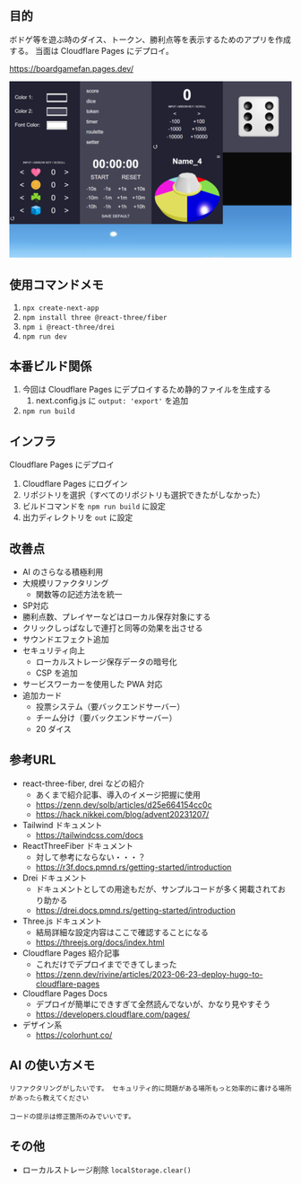 ## 目的
ボドゲ等を遊ぶ時のダイス、トークン、勝利点等を表示するためのアプリを作成する。
当面は Cloudflare Pages にデプロイ。

https://boardgamefan.pages.dev/

![開発中スクショ](image.png)

## 使用コマンドメモ

1. `npx create-next-app`
2. `npm install three @react-three/fiber`
3. `npm i @react-three/drei`
4. `npm run dev`

## 本番ビルド関係
1. 今回は Cloudflare Pages にデプロイするため静的ファイルを生成する
   1. next.config.js に `output: 'export'` を追加
2. `npm run build`

## インフラ
Cloudflare Pages にデプロイ

1. Cloudflare Pages にログイン
2. リポジトリを選択（すべてのリポジトリも選択できたがしなかった）
3. ビルドコマンドを `npm run build` に設定
4. 出力ディレクトリを `out` に設定

## 改善点
- AI のさらなる積極利用
- 大規模リファクタリング
  - 関数等の記述方法を統一
- SP対応
- 勝利点数、プレイヤーなどはローカル保存対象にする
- クリックしっぱなしで連打と同等の効果を出させる
- サウンドエフェクト追加
- セキュリティ向上
  - ローカルストレージ保存データの暗号化
  - CSP を追加
- サービスワーカーを使用した PWA 対応
- 追加カード
  - 投票システム（要バックエンドサーバー）
  - チーム分け（要バックエンドサーバー）
  - 20 ダイス

## 参考URL
- react-three-fiber, drei などの紹介
  - あくまで紹介記事、導入のイメージ把握に使用
  - https://zenn.dev/solb/articles/d25e664154cc0c
  - https://hack.nikkei.com/blog/advent20231207/
- Tailwind ドキュメント
  - https://tailwindcss.com/docs
- ReactThreeFiber ドキュメント
  - 対して参考にならない・・・？
  - https://r3f.docs.pmnd.rs/getting-started/introduction
- Drei ドキュメント
  - ドキュメントとしての用途もだが、サンプルコードが多く掲載されており助かる
  - https://drei.docs.pmnd.rs/getting-started/introduction
- Three.js ドキュメント
  - 結局詳細な設定内容はここで確認することになる
  - https://threejs.org/docs/index.html
- Cloudflare Pages 紹介記事
  - これだけでデプロイまでできてしまった
  - https://zenn.dev/rivine/articles/2023-06-23-deploy-hugo-to-cloudflare-pages
- Cloudflare Pages Docs
  - デプロイが簡単にできすぎて全然読んでないが、かなり見やすそう
  - https://developers.cloudflare.com/pages/
- デザイン系
  - https://colorhunt.co/

## AI の使い方メモ
```
リファクタリングがしたいです。 セキュリティ的に問題がある場所もっと効率的に書ける場所があったら教えてください

コードの提示は修正箇所のみでいいです。
```

## その他
- ローカルストレージ削除 `localStorage.clear()`